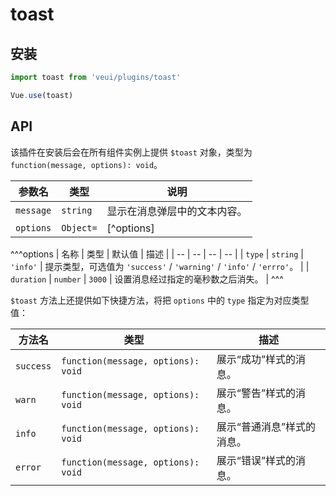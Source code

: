 # toast

## 安装

```js
import toast from 'veui/plugins/toast'

Vue.use(toast)
```

## API

该插件在安装后会在所有组件实例上提供 `$toast` 对象，类型为 `function(message, options): void`。

| 参数名 | 类型 | 说明 |
| -- | -- | -- |
| `message` | `string` | 显示在消息弹层中的文本内容。 |
| `options` | `Object=` | [^options] |

^^^options
| 名称 | 类型 | 默认值 | 描述 |
| -- | -- | -- | -- |
| `type` | `string` | `'info'` | 提示类型，可选值为 `'success'` / `'warning'` / `'info'` / `'errro'`。 |
| `duration` | `number` | `3000` |  设置消息经过指定的毫秒数之后消失。 |
^^^

`$toast` 方法上还提供如下快捷方法，将把 `options` 中的 `type` 指定为对应类型值：

| 方法名 | 类型 | 描述 |
| -- | -- | -- |
| `success` | `function(message, options): void` | 展示“成功”样式的消息。 |
| `warn` | `function(message, options): void` | 展示“警告”样式的消息。 |
| `info` | `function(message, options): void` | 展示“普通消息”样式的消息。 |
| `error` | `function(message, options): void` | 展示“错误”样式的消息。 |
